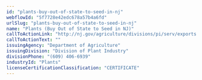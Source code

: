 ```yaml
---
id: "plants-buy-out-of-state-to-seed-in-nj"
webflowId: "5f7728e42edc678a57b4a6fd"
urlSlug: "plants-buy-out-of-state-to-seed-in-nj"
name: "Plants (Buy Out of State to Seed in NJ)"
callToActionLink: "http://nj.gov/agriculture/divisions/pi/serv/exports.html"
callToActionText: ""
issuingAgency: "Department of Agriculture"
issuingDivision: "Division of Plant Industry"
divisionPhone: "(609) 406-6939"
industryId: "Plants"
licenseCertificationClassification: "CERTIFICATE"
---
```

